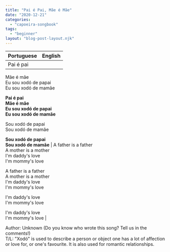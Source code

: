```yaml
---
title: "Pai é Pai, Mãe é Mãe"
date: "2020-12-21"
categories: 
  - "capoeira-songbook"
tags: 
  - "beginner"
layout: "blog-post-layout.njk"
---
```


| Portuguese | English |
| --- | --- |
| Pai é pai  
Mãe é mãe  
Eu sou xodó de papai  
Eu sou xodó de mamãe  
  
**Pai é pai  
Mãe é mãe  
Eu sou xodó de papai  
Eu sou xodó de mamãe**  
  
Sou xodó de papai  
Sou xodó de mamãe  
  
**Sou xodó de papai  
Sou xodó de mamãe** | A father is a father  
A mother is a mother  
I'm daddy's love  
I'm mommy's love  
  
A father is a father  
A mother is a mother  
I'm daddy's love  
I'm mommy's love  
  
I'm daddy's love  
I'm mommy's love  
  
I'm daddy's love  
I'm mommy's love |

<figcaption>

Author: Unknown (Do you know who wrote this song? Tell us in the comments!)  
T/L: "Xodó" is used to describe a person or object one has a lot of affection or love for, or one's favourite. It is also used for romantic relationships.

</figcaption>
